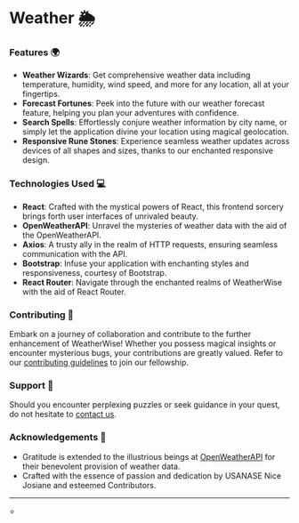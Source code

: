 # Weather 🌦️
### Features 🌍

- **Weather Wizards**: Get comprehensive weather data including temperature, humidity, wind speed, and more for any location, all at your fingertips.
- **Forecast Fortunes**: Peek into the future with our weather forecast feature, helping you plan your adventures with confidence.
- **Search Spells**: Effortlessly conjure weather information by city name, or simply let the application divine your location using magical geolocation.
- **Responsive Rune Stones**: Experience seamless weather updates across devices of all shapes and sizes, thanks to our enchanted responsive design.


### Technologies Used 💻

- **React**: Crafted with the mystical powers of React, this frontend sorcery brings forth user interfaces of unrivaled beauty.
- **OpenWeatherAPI**: Unravel the mysteries of weather data with the aid of the OpenWeatherAPI.
- **Axios**: A trusty ally in the realm of HTTP requests, ensuring seamless communication with the API.
- **Bootstrap**: Infuse your application with enchanting styles and responsiveness, courtesy of Bootstrap.
- **React Router**: Navigate through the enchanted realms of WeatherWise with the aid of React Router.
### Contributing 🤝

Embark on a journey of collaboration and contribute to the further enhancement of WeatherWise! Whether you possess magical insights or encounter mysterious bugs, your contributions are greatly valued. Refer to our [contributing guidelines](CONTRIBUTING.md) to join our fellowship.

### Support 📧

Should you encounter perplexing puzzles or seek guidance in your quest, do not hesitate to [contact us](mailto:itsmeusnice@.com).

### Acknowledgements 🙏

- Gratitude is extended to the illustrious beings at [OpenWeatherAPI](https://openweathermap.org/api) for their benevolent provision of weather data.
- Crafted with the essence of passion and dedication by USANASE Nice Josiane and esteemed Contributors.

---

⭐

